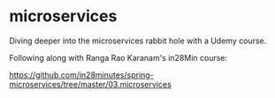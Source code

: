 # microservices
Diving deeper into the microservices rabbit hole with a Udemy course.

Following along with Ranga Rao Karanam's in28Min course:

  https://github.com/in28minutes/spring-microservices/tree/master/03.microservices
